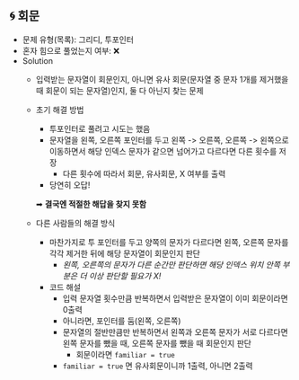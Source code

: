 ## 🌀 회문

- 문제 유형(목록): 그리디, 투포인터
- 혼자 힘으로 풀었는지 여부: ❌
- Solution
  - 입력받는 문자열이 회문인지, 아니면 유사 회문(문자열 중 문자 1개를 제거했을 때 회문이 되는 문자열)인지, 둘 다 아닌지 찾는 문제
  - 초기 해결 방법
    - 투포인터로 풀려고 시도는 했음
    - 문자열을 왼쪽, 오른쪽 포인터를 두고 왼쪽 -> 오른쪽, 오른쪽 -> 왼쪽으로 이동하면서 해당 인덱스 문자가 같으면 넘어가고 다르다면 다른 횟수를 저장
      - 다른 횟수에 따라서 회문, 유사회문, X 여부를 출력
    - 당연히 오답!

    ➡︎ **결국엔 적절한 해답을 찾지 못함**
  
  - 다른 사람들의 해결 방식
    - 마찬가지로 투 포인터를 두고 양쪽의 문자가 다르다면 왼쪽, 오른쪽 문자를 각각 제거한 뒤에 해당 문자열이 회문인지 판단
      - _왼쪽, 오른쪽의 문자가 다른 순간만 판단하면 해당 인덱스 위치 안쪽 부분은 더 이상 판단할 필요가 X!_
    - 코드 해설
      - 입력 문자열 횟수만큼 반복하면서 입력받은 문자열이 이미 회문이라면 0출력
      - 아니라면, 포인터를 둠(왼쪽, 오른쪽)
      - 문자열의 절반만큼만 반복하면서 왼쪽과 오른쪽 문자가 서로 다르다면 왼쪽 문자를 뺐을 때, 오른쪽 문자를 뺐을 때 회문인지 판단
        - 회문이라면 `familiar = true`
      - `familiar = true` 면 유사회문이니까 1출력, 아니면 2출력
